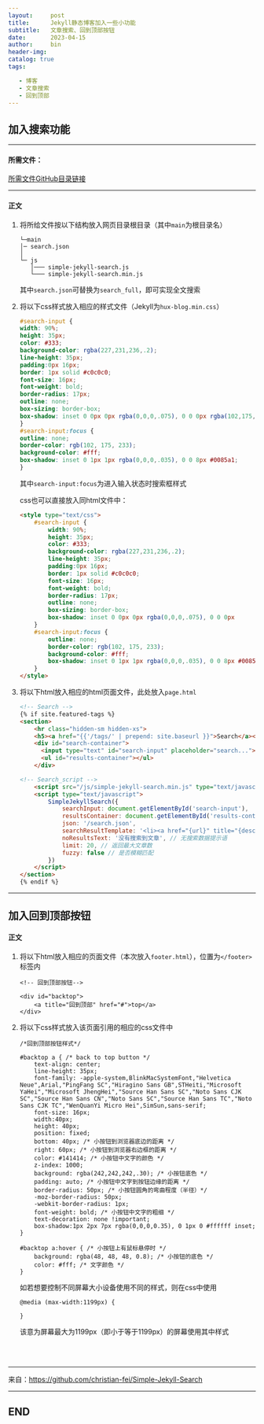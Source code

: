 ```yaml
---
layout:     post
title:      Jekyll静态博客加入一些小功能
subtitle:   文章搜索、回到顶部按钮
date:       2023-04-15
author:     bin
header-img: 
catalog: true
tags:

   - 博客
   - 文章搜索
   - 回到顶部
---
```




## 加入搜索功能




---

#### 所需文件：

<a title="https://github.com/binswm/binswm.github.io/tree/main/Backup/search_js" href="https://github.com/binswm/binswm.github.io/tree/main/Backup/search_js"  target="_blank" rel="noopener noreferrer">所需文件GitHub目录链接</a>

---



#### 正文



1. 将所给文件按以下结构放入网页目录根目录（其中`main`为根目录名）

	```
	└─main
    │─ search.json
    │
    └─ js
       │─── simple-jekyll-search.js
       └─── simple-jekyll-search.min.js
	
	```

	其中`search.json`可替换为`search_full`，即可实现全文搜索



2. 将以下css样式放入相应的样式文件（Jekyll为`hux-blog.min.css`）

	```css
	#search-input {
    width: 90%;
    height: 35px;
    color: #333;
    background-color: rgba(227,231,236,.2);
    line-height: 35px;
    padding:0px 16px;
    border: 1px solid #c0c0c0;
    font-size: 16px;
    font-weight: bold;
    border-radius: 17px;
    outline: none;
    box-sizing: border-box;
    box-shadow: inset 0 0px 0px rgba(0,0,0,.075), 0 0 0px rgba(102,175,233,.6);
	}
	#search-input:focus {
    outline: none;
    border-color: rgb(102, 175, 233);
    background-color: #fff;
    box-shadow: inset 0 1px 1px rgba(0,0,0,.035), 0 0 8px #0085a1;
	}
	```
	
	其中`search-input:focus`为进入输入状态时搜索框样式
	
	css也可以直接放入同html文件中：
	
	```html
	<style type="text/css">
		#search-input {
			width: 90%;
			height: 35px;
			color: #333;
			background-color: rgba(227,231,236,.2);
			line-height: 35px;
			padding:0px 16px;
			border: 1px solid #c0c0c0;
			font-size: 16px;
			font-weight: bold;
			border-radius: 17px;
			outline: none;
			box-sizing: border-box;
			box-shadow: inset 0 0px 0px rgba(0,0,0,.075), 0 0 0px 				rgba(102,175,233,.6);
		}
		#search-input:focus {
			outline: none;
			border-color: rgb(102, 175, 233);
			background-color: #fff;
			box-shadow: inset 0 1px 1px rgba(0,0,0,.035), 0 0 8px #0085a1;
		}
	</style>
	```





3. 将以下html放入相应的html页面文件，此处放入`page.html`

	```html
	<!-- Search -->
	{% if site.featured-tags %}
	<section>
		<hr class="hidden-sm hidden-xs">
		<h5><a href="{{'/tags/' | prepend: site.baseurl }}">Search</a></h5>
		<div id="search-container">
		  <input type="text" id="search-input" placeholder="search...">
		  <ul id="results-container"></ul>
		</div>
	
	<!-- Search_script -->
		<script src="/js/simple-jekyll-search.min.js" type="text/javascript"></script>
		<script type="text/javascript">
			SimpleJekyllSearch({
				searchInput: document.getElementById('search-input'),
				resultsContainer: document.getElementById('results-container'),
				json: '/search.json',
				searchResultTemplate: '<li><a href="{url}" title="{desc}">{title}</a></li>', // 文章列表模板
				noResultsText: '没有搜索到文章', // 无搜索数据提示语
				limit: 20, // 返回最大文章数
				fuzzy: false // 是否模糊匹配
			})
		</script>
	</section>
	{% endif %}
	```



---



## 加入回到顶部按钮



#### 正文

1. 将以下html放入相应的页面文件（本次放入`footer.html`），位置为`</footer>`标签内

	```
    <!-- 回到顶部按钮-->
	
    <div id="backtop">
        <a title="回到顶部" href="#">top</a>
    </div> 
	```



2. 将以下css样式放入该页面引用的相应的css文件中

	```
	/*回到顶部按钮样式*/
	
	#backtop a { /* back to top button */
	    text-align: center;
	    line-height: 35px;
	    font-family: -apple-system,BlinkMacSystemFont,"Helvetica Neue",Arial,"PingFang SC","Hiragino Sans GB",STHeiti,"Microsoft YaHei","Microsoft JhengHei","Source Han Sans SC","Noto Sans CJK SC","Source Han Sans CN","Noto Sans SC","Source Han Sans TC","Noto Sans CJK TC","WenQuanYi Micro Hei",SimSun,sans-serif;
	    font-size: 16px;
	    width:40px;
	    height: 40px;
	    position: fixed;
	    bottom: 40px; /* 小按钮到浏览器底边的距离 */
	    right: 60px; /* 小按钮到浏览器右边框的距离 */
	    color: #141414; /* 小按钮中文字的颜色 */
	    z-index: 1000;
	    background: rgba(242,242,242,.30); /* 小按钮底色 */
	    padding: auto; /* 小按钮中文字到按钮边缘的距离 */
	    border-radius: 50px; /* 小按钮圆角的弯曲程度（半径）*/
	    -moz-border-radius: 50px;
	    -webkit-border-radius: 1px;
	    font-weight: bold; /* 小按钮中文字的粗细 */
	    text-decoration: none !important;
	    box-shadow:1px 2px 7px rgba(0,0,0,0.35), 0 1px 0 #ffffff inset;
	}
	
	#backtop a:hover { /* 小按钮上有鼠标悬停时 */
	    background: rgba(48, 48, 48, 0.8); /* 小按钮的底色 */
	    color: #fff; /* 文字颜色 */
	}
	
	```

	如若想要控制不同屏幕大小设备使用不同的样式，则在css中使用

	```
	@media (max-width:1199px) {
	
	}
	```
	
	该意为屏幕最大为1199px（即小于等于1199px）的屏幕使用其中样式
	
	








<br/>

<br/>





---



来自：https://github.com/christian-fei/Simple-Jekyll-Search



---

## END
